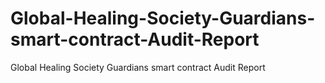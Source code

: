 # Global-Healing-Society-Guardians-smart-contract-Audit-Report
Global Healing Society Guardians smart contract Audit Report
